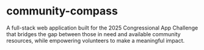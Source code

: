 # community-compass
A full-stack web application built for the 2025 Congressional App Challenge that bridges the gap between those in need and available community resources, while empowering volunteers to make a meaningful impact.
